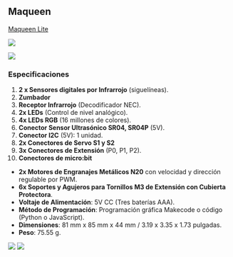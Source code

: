 ## Maqueen

[Maqueen Lite](https://www.dfrobot.com/product-1783.html)

![](maqueen_lite.png)


![](maqueen_funcionalidad.png)

### Especificaciones

1. **2 x Sensores digitales por Infrarrojo** (siguelíneas).
2. **Zumbador**
3. **Receptor Infrarrojo** (Decodificador NEC).
4. **2x LEDs** (Control de nivel analógico).
5. **4x LEDs RGB** (16 millones de colores).
6. **Conector Sensor Ultrasónico SR04, SR04P** (5V).
7. **Conector I2C** (5V): 1 unidad.
8. **2x Conectores de Servo S1 y S2**
9. **3x Conectores de Extensión** (P0, P1, P2).
10. **Conectores de micro:bit**
- **2x Motores de Engranajes Metálicos N20**  con velocidad y dirección regulable por PWM.
- **6x Soportes y Agujeros para Tornillos M3 de Extensión con Cubierta Protectora**.
- **Voltaje de Alimentación**: 5V CC (Tres baterías AAA).
- **Método de Programación**: Programación gráfica Makecode o código (Python o JavaScript).
- **Dimensiones**: 81 mm x 85 mm x 44 mm / 3.19 x 3.35 x 1.73 pulgadas.
- **Peso**: 75.55 g.

![](maqueen_front.png)
![](maqueen_back.png)